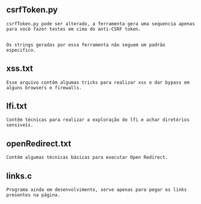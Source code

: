 ## csrfToken.py
```
csrfToken.py pode ser alterado, a ferramenta gera uma sequencia apenas 
para você fazer testes em cima do anti-CSRF token.


Os strings geradas por essa ferramenta não seguem um padrão especifico.
```

## xss.txt
```
Esse arquivo contêm algumas tricks para realizar xss e dar bypass em alguns browsers e firewalls.
```

## lfi.txt
```
Contêm técnicas para realizar a exploração do lfi e achar diretórios sensiveís.
```

## openRedirect.txt
```
Contêm algumas técnicas básicas para executar Open Redirect.
```

## links.c
```
Programa ainda em desenvolvimento, serve apenas para pegar os links presentes na página.
```

